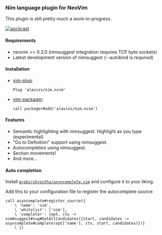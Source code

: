 ### Nim language plugin for NeoVim

This plugin is still pretty much a work-in-progress.

[![asciicast](https://asciinema.org/a/223646.svg)](https://asciinema.org/a/223646)

#### Requirements

- neovim >= 0.3.0 (nimsuggest integration requires TCP byte sockets)
- Latest development version of nimsuggest (--autobind is required)

#### Installation

- [vim-plug]:

      Plug 'alaviss/nim.nvim'

- [vim-packager]:

      call packager#add('alaviss/nim.nvim')

#### Features

- Semantic highlighting with nimsuggest. Highlight as you type (experimental)
- "Go to Definition" support using nimsuggest.
- Autocompletion using nimsuggest.
- Section movements!
- And more...

#### Auto completion

Install [`prabirshrestha/asyncomplete.vim`][0] and configure it to your liking.

Add this to your configuration file to register the autocomplete source:

```vim
call asyncomplete#register_source({
    \ 'name': 'nim',
    \ 'whitelist': ['nim'],
    \ 'completor': {opt, ctx -> nim#suggest#sug#GetAllCandidates({start, candidates -> asyncomplete#complete(opt['name'], ctx, start, candidates)})}
    \ })
```

[0]: https://github.com/prabirshrestha/asyncomplete.vim
[vim-packager]: https://github.com/kristijanhusak/vim-packager
[vim-plug]: https://github.com/junegunn/vim-plug
